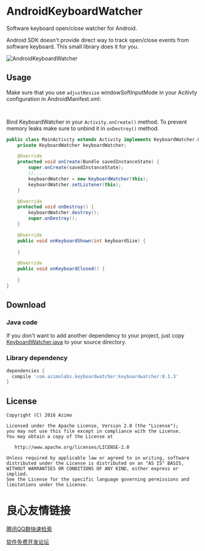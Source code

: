 # AndroidKeyboardWatcher
Software keyboard open/close watcher for Android.

Android SDK doesn't provide direct way to track open/close events from software keyboard. This small library does it for you.

![AndroidKeyboardWatcher](https://raw.githubusercontent.com/AzimoLabs/AndroidKeyboardWatcher/master/art/keyboard_shown.png)

## Usage

Make sure that you use `adjustResize` windowSoftInputMode in your Acitivty configuration in AndroidManifest.xml:

```xml
 
```

Bind KeyboardWatcher in your `Activity.onCreate()` method. To prevent memory leaks make sure to unbind it in `onDestroy()` method.

```java
public class MainActivity extends Activity implements KeyboardWatcher.OnKeyboardToggleListener {
    private KeyboardWatcher keyboardWatcher;

    @Override
    protected void onCreate(Bundle savedInstanceState) {
        super.onCreate(savedInstanceState);
        //...
        keyboardWatcher = new KeyboardWatcher(this);
        keyboardWatcher.setListener(this);
    }

    @Override
    protected void onDestroy() {
        keyboardWatcher.destroy();
        super.onDestroy();
    }

    @Override
    public void onKeyboardShown(int keyboardSize) {
        
    }

    @Override
    public void onKeyboardClosed() {
        
    }
}
```

## Download

### Java code

If you don't want to add another dependency to your project, just copy [KeyboardWatcher.java](https://github.com/AzimoLabs/AndroidKeyboardWatcher/blob/master/keyboardwatcher/src/main/java/com/azimolabs/keyboardwatcher/KeyboardWatcher.java) to your source directory.

### Library dependency

```gradle
dependencies {
  compile 'com.azimolabs.keyboardwatcher:keyboardwatcher:0.1.3'
}
```


## License

    Copyright (C) 2016 Azimo

    Licensed under the Apache License, Version 2.0 (the "License");
    you may not use this file except in compliance with the License.
    You may obtain a copy of the License at

       http://www.apache.org/licenses/LICENSE-2.0

    Unless required by applicable law or agreed to in writing, software
    distributed under the License is distributed on an "AS IS" BASIS,
    WITHOUT WARRANTIES OR CONDITIONS OF ANY KIND, either express or implied.
    See the License for the specific language governing permissions and
    limitations under the License.




 # 良心友情链接

[腾讯QQ群快速检索](http://u.720life.cn/s/8cf73f7c)

[软件免费开发论坛](http://u.720life.cn/s/bbb01dc0)